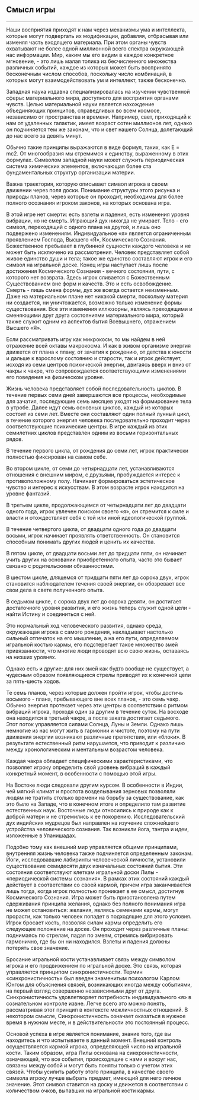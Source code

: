 ##  Смысл игры


---
Наши восприятия приходят к нам через механизмы ума и интеллекта, которые могут подвергать их модификации, добавляя, отбрасывая или изменяя часть входящего материала. При этом органы чувств охватывают не более одной миллионной всего спектра окружающей нас информации. Мир, каким мы его видим в каждое конкретное мгновение, - это лишь малая толика из бесчисленного множества различных событий, каждое из которых может быть воспринято бесконечным числом способов, поскольку число комбинаций, в которых могут взаимодействовать ум и интеллект, также бесконечно. 

Западная наука издавна специализировалась на изучении чувственной сферы: материального мира, доступного для восприятия органами чувств. Целью материальной науки является нахождение объединяющих принципов, справедливых во всем космосе, независимо от пространства и времени. Например, свет, приходящий к нам от удаленных галактик, имеет возраст сотен миллионов лет, однако он подчиняется тем же законам, что и свет нашего Солнца, долетающий до нас всего за девять минут. 

Обычно такие принципы выражаются в виде формул, таких, как E = mc2. От многообразия мы стремимся к единству, выраженному в этих формулах. Символом западной науки может служить периодическая система химических элементов, включающая более ста фундаментальных структур организации материи. 

Важна траектория, которую описывает символ игрока в своем движении через поля доски. Понимание структуры этого рисунка и природы планов, через которые он проходит, необходимы для более полного осознания игроком законов, на которых основана игра. 

В этой игре нет смерти: есть взлеты и падения, есть изменения уровня вибрации, но не смерть. Играющий дух никогда не умирает. Тело - его символ, переходящий с одного плана на другой, и лишь оно подвержено изменениям. Индивидуальное «я» является ограниченным проявлением Господа, Высшего «Я», Космического Сознания. Божественное пребывает в глубинной сущности каждого человека и не может быть исключено из рассмотрения. Человек представляет собой живое единство души и тела; такое же единство составляют игрок и его символ на игральной доске. Конец игры наступает лишь после достижения Космического Сознания - вечного состояния, пути, с которого нет возврата. Здесь игрок сливается с Божественным Существованием вне форм и качеств. Это и есть освобождение. Смерть - лишь смена формы, дух же всегда остается неизменным. Даже на материальном плане нет никакой смерти, поскольку материя ни создается, ни уничтожается, возможно только изменение формы существования. Все эти изменения иллюзорны, являясь преходящими и сменяющими друг друга состояниями материального мира, который также служит одним из аспектов бытия Всевышнего, отражением Высшего «Я». 

Если рассматривать игру как микрокосм, то мы найдем в ней отражение всей октавы макрокосма. И как в живом организме энергия движется от плана к плану, от зачатия к рождению, от детства к юности и дальше к взрослому состоянию и старости, так и игрок действует, исходя из семи центров психической энергии, двигаясь вверх и вниз от чакры к чакре, что сопровождается соответствующими изменениями его поведения на физическом уровне. 

Жизнь человека представляет собой последовательность циклов. В течение первых семи дней завершаются все процессы, необходимые для зачатия, последующие семь месяцев уходят на формирование тела в утробе. Далее идут семь основных циклов, каждый из которых состоит из семи лет. Вместе они составляют один полный лунный цикл, в течение которого энергия человека последовательно проходит через соответствующие психические центры. В игре каждый из этих семилетних циклов представлен одним из восьми горизонтальных рядов. 

В течение первого цикла, от рождения до семи лет, игрок практически полностью фиксирован на самом себе. 

Во втором цикле, от семи до четырнадцати лет, устанавливаются отношения с внешним миром, с друзьями, пробуждается интерес к противоположному полу. Начинает формироваться эстетическое чувство и интерес к искусствам. В этом возрасте игрок находится на уровне фантазий. 

В третьем цикле, продолжающемся от четырнадцати лет до двадцати одного года, игрок увлечен поиском своего «я», он стремится к силе и власти и отождествляет себя с той или иной идеологической группой. 

В течение четвертого цикла, от двадцати одного года до двадцати восьми, игрок начинает проявлять ответственность. Он становится способным понимать других людей и ценить их качества. 

В пятом цикле, от двадцати восьми лет до тридцати пяти, он начинает учить других на основании приобретенного опыта, часто это бывает связано с родительскими обязанностями. 

В шестом цикле, длящемся от тридцати пяти лет до сорока двух, игрок становится наблюдателем течения своей энергии, он обозревает все свои дела в свете полученного опыта. 

В седьмом цикле, с сорока двух лет до сорока девяти, он достигает достаточного уровня развития, и его жизнь теперь служит одной цели - найти Истину и соединиться с ней. 

Это нормальный ход человеческого развития, однако среда, окружающая игрока с самого рождения, накладывает настолько сильный отпечаток на его мышление, а на его пути, определяемом игральной костью кармы, его подстерегает такое множество змей привязанности, что многие люди проводят всю свою жизнь, оставаясь на низших уровнях. 

Однако есть и другие: для них змей как будто вообще не существует, а чудесным образом появляющиеся стрелы приводят их к конечной цели за пять-шесть ходов. 

Те семь планов, через которые должен пройти игрок, чтобы достичь восьмого - плана, пребывающего вне всех планов, - это семь чакр. Обычно энергия протекает через эти центры в соответствии с ритмом вибраций игрока, проходя один за другим в течение суток. На восходе она находится в третьей чакре, а после заката достигает седьмого. Этот поток управляется силами Солнца, Луны и Земли. Однако лишь немногие из нас могут жить в гармонии и чистоте, поэтому на пути движения энергии возникают различные препятствия, или «блоки». В результате естественный ритм нарушается, что приводит к различию между хронологическим и ментальным возрастом человека. 

Каждая чакра обладает специфическими характеристиками, что позволяет игроку определить свой уровень вибраций в каждый конкретный момент, в особенности с помощью этой игры. 

На Востоке люди следовали другим курсом. В особенности в Индии, чей мягкий климат и простота возделывания зерновых позволяли людям не тратить столько времени на борьбу за существование, как это было на Западе, что в конечном итоге и определило там развитие естественных наук. Восточные люди относились к природе как к доброй матери и не стремились к ее покорению. Исследовательский дух индийских мудрецов был направлен на изучение сложнейшего устройства человеческого сознания. Так возникли йога, тантра и идеи, изложенные в Упанишадах. 

Подобно тому как внешний мир управляется общими принципами, внутренняя жизнь человека также подчиняется определенным законам. Йоги, исследовавшие лабиринты человеческой личности, установили существование семидесяти двух изначальных состояний бытия. Эти состояния соответствуют клеткам игральной доски Лилы - «периодической системы сознания». В рамках этих состояний каждый действует в соответствии со своей кармой, причем игра заканчивается лишь тогда, когда игрок полностью проникает в ее смысл, достигнув Космического Сознания. Игра может быть приостановлена путем сдерживания принципа желания, однако без полного понимания игра не может остановиться: желания, являясь семенами кармы, могут прорасти, как только человек попадет в подходящие для этого условия. Игрок бросает кость, позволяя силам кармы определить его следующее положение на доске. Он проходит через различные планы: поднимаясь по стрелам, падая по змеям, стремясь вибрировать гармонично, где бы он ни находился. Взлеты и падения должны потерять свое значение. 

Бросание игральной кости устанавливает связь между символом игрока и его продвижением по игральной доске. Это связь, которая управляется принципом синхронистичности. Термин «синхронистичность» был введен знаменитым психологом Карлом Юнгом для объяснения связей, возникающих иногда между событиями, на первый взгляд совершенно независимыми друг от друга. Синхронистичность удовлетворяет потребность индивидуального «я» в сознательном контроле извне. Легче всего это можно понять, рассматривая этот принцип в контексте межличностных отношений. В некотором смысле, Синхронистичность означает оказаться в нужное время в нужном месте, и в действительности это постоянный процесс. 

Основой успеха в игре является понимание, знание того, где вы находитесь и что испытываете в данный момент. Внешний контроль осуществляется кармой игрока, определяющей число на игральной кости. Таким образом, игра Лилы основана на синхронистичности, означающей, что все события, происходящие с нами и вокруг нас, связаны между собой и могут быть поняты только с учетом этих связей. Чтобы усилить работу этого принципа, в качестве своего символа игроку лучше выбрать предмет, имеющий для него личное значение. Этот символ ставится на доску и движется в соответствии с количеством очков, выпавших на игральной кости кармы.
